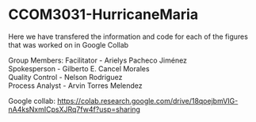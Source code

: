 # CCOM3031-HurricaneMaria

Here we have transfered the information and code for each of the figures that was worked on in Google Collab


Group Members:
Facilitator - Arielys Pacheco Jiménez <br/>
Spokesperson - Gilberto E. Cancel Morales <br/>
Quality Control - Nelson Rodriguez <br/>
Process Analyst - Arvin Torres Melendez <br/>


Google collab: https://colab.research.google.com/drive/18qoejbmVIG-nA4ksNxmICpsXJRq7fw4f?usp=sharing
